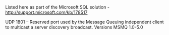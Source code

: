 Listed here as part of the Microsoft SQL solution - http://support.microsoft.com/kb/178517

UDP 1801 – Reserved port used by the Message Queuing independent client to multicast a server discovery broadcast. Versions MSMQ 1.0-5.0
